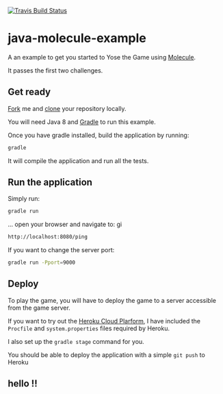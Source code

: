 [![Travis Build Status](https://travis-ci.org/wagonli/yose-molecule-example.svg?branch=master)](https://travis-ci.org/wagonli/yose-molecule-example)


java-molecule-example
=====================

A an example to get you started to Yose the Game using [Molecule](http://vtence.com/molecule).

It passes the first two challenges.

## Get ready

[Fork](https://help.github.com/articles/fork-a-repo) me and [clone](https://help.github.com/articles/fork-a-repo#step-2-clone-your-fork) your repository locally.

You will need Java 8 and [Gradle](http://www.gradle.org) to run this example.

Once you have gradle installed, build the application by running:

```sh
gradle
```

It will compile the application and run all the tests.

## Run the application

Simply run:

```sh
gradle run
```

... open your browser and navigate to:
gi
```sh
http://localhost:8080/ping
```

If you want to change the server port:

```sh
gradle run -Pport=9000
```

## Deploy

To play the game, you will have to deploy the game to a server accessible from the game server.

If you want to try out the [Heroku Cloud Plarform](http://www.heroku.com), I have included the ```Procfile``` 
and ```system.properties``` files required by Heroku. 

I also set up the ```gradle stage``` command for you. 

You should be able to deploy the application with a simple ```git push``` to Heroku

## hello !!

